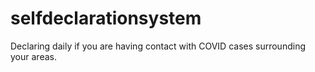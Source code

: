 # selfdeclarationsystem
Declaring daily if you are having contact with COVID cases surrounding your areas.
